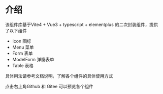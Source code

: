 # 介绍

该组件库基于Vite4 + Vue3 + typescript + elementplus 的二次封装组件，提供了以下组件
- Icon 图标
- Menu 菜单
- Form 表单
- ModelForm 弹窗表单
- Table 表格

具体用法请参考文档说明，了解各个组件的具体使用方式

点击右上角Github 和 Gitee 可以预览各个组件